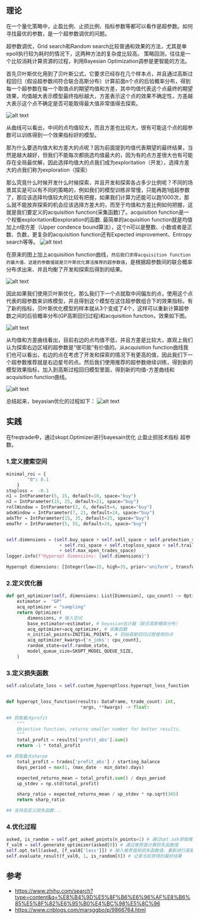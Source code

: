 ## 理论
在一个量化策略中，止盈比例、止损比例、指标参数等都可以看作是超参数。如何寻找最优的参数，是一个超参数调优的问题。

超参数调优，Grid search和Random search比较普通和效果的方法，尤其是单epoll执行较为耗时的情况下，这两种方法的复杂度比较高。
策略回测，往往是一个比较消耗计算资源的过程，利用Bayesian Optimization调参是更智能的方法。

首先贝叶斯优化用到了贝叶斯公式，它要求已经存在几个样本点，并且通过高斯过程回归（假设超参数间符合联合高斯分布）计算前面n个点的后验概率分布，得到每一个超参数在每一个取值点的期望均值和方差，其中均值代表这个点最终的期望效果，均值越大表示模型最终指标越大，方差表示这个点的效果不确定性，方差越大表示这个点不确定是否可能取得最大值非常值得去探索。


![alt text](image.png)

从曲线可以看出，中间的点均值较大，而且方差也比较大，很有可能这个点的超参数可以训练得到一个效果指标好的模型。

那为什么要选均值大和方差大的点呢？因为前面提到均值代表期望的最终结果，当然是越大越好，但我们不能每次都挑选均值最大的，因为有的点方差很大也有可能存在全局最优解，因此选择均值大的点我们成为exploritation（开发），选择方差大的点我们称为exploration（探索）

那么究竟什么时候开发什么时候探索，并且开发和探索各占多少比例呢？不同的场景其实是可以有不同的策略的，例如我们的模型训练非常慢，只能再跑1组超参数了，那应该选择均值较大的比较有把握，如果我们计算力还能可以跑1000次，那么就不能放弃探索的机会应该选择方差大的，而至于均值和方差比例如何把握，这就是我们要定义的acquisition function(采集函数)了。acquisition function是一个权衡exploritation和exploration的函数.
最简单的acquisition function就是均值加上n倍方差（Upper condence bound算法），这个n可以是整数、小数或者是正数、负数，更复杂的acquisition function还有Expected improvement、Entropy search等等。
![alt text](image-5.png)



在原来的图上加上acquisition function曲线，`然后我们求得acquisition function的最大值，这是的参数值就是贝叶斯优化算法推荐的超参数值`，是根据超参数间的联合概率分布求出来、并且均衡了开发和探索后得到的结果。

![alt text](image-1.png)


因此如果我们使用贝叶斯优化，那么我们下一个点就取中间偏左的点，使用这个点代表的超参数来训练模型，并且得到这个模型在这住超参数组合下的效果指标。有了新的指标，贝叶斯优化模型的样本就从3个变成了4个，这样可以重新计算超参数之间的后验概率分布(GP高斯回归过程)和acquisition function，效果如下图。

![alt text](image-2.png)


从均值和方差曲线看出，目前右边的点均值不低，并且方差是比较大，直观上我们认为探索右边区域的超参数是“很可能”有价值的。从acquisition function曲线我们也可以看出，右边的点在考虑了开发和探索的情况下有更高的值，因此我们下一个超参数推荐就是右边星号的点。然后我们使用推荐的超参数继续训练，得到新的模型效果指标，加入到高斯过程回归模型里面，得到新的均值-方差曲线和acquisition function曲线。

![alt text](image-3.png)




总结起来，beyasian优化的过程如下：
![alt text](image-4.png)

## 实践
在freqtrade中，通过skopt.Optimizer进行bayesain优化 止盈止损技术指标 超参数。

### 1.定义搜索空间

```python
minimal_roi = {
        "0": 0.1
    }
stoploss =  -0.1
n1 = IntParameter(5, 15, default=10, space="buy")
n2 = IntParameter(15, 25, default=21, space="buy")
rollWindow = IntParameter(2, 6, default=4, space="buy")
adxWindow = IntParameter(7, 21, default=24, space="buy")
adxThr = IntParameter(15, 35, default=25, space="buy")
emaThr = IntParameter(5, 55, default=24, space="buy")


self.dimensions = (self.buy_space + self.sell_space + self.protection_space
                    + self.roi_space + self.stoploss_space + self.trailing_space
                    + self.max_open_trades_space)
logger.info(f"Hyperopt dimensions: {self.dimensions}")

Hyperopt dimensions: [Integer(low=15, high=35, prior='uniform', transform='identity'), Integer(low=7, high=21, prior='uniform', transform='identity'), Integer(low=5, high=55, prior='uniform', transform='identity'), Integer(low=5, high=15, prior='uniform', transform='identity'), Integer(low=15, high=25, prior='uniform', transform='identity'), Integer(low=2, high=6, prior='uniform', transform='identity'), Integer(low=480, high=5760, prior='uniform', transform='identity'), Integer(low=480, high=2880, prior='uniform', transform='identity'), Integer(low=480, high=1920, prior='uniform', transform='identity'), Decimal(low=0.03, high=0.122, decimals=3, prior='uniform', transform='identity'), Decimal(low=0.03, high=0.214, decimals=3, prior='uniform', transform='identity'), Decimal(low=0.03, high=0.612, decimals=3, prior='uniform', transform='identity'), Decimal(low=-0.35, high=-0.02, decimals=3, prior='uniform', transform='identity')]
```


### 2.定义优化器

```python
def get_optimizer(self, dimensions: List[Dimension], cpu_count) -> Optimizer:
    estimator =  "GP"
    acq_optimizer = "sampling"
    return Optimizer(
        dimensions, # 输入空间
        base_estimator=estimator, # beyasian估计器（联合高斯概率分布）
        acq_optimizer=acq_optimizer, # 采集函数
        n_initial_points=INITIAL_POINTS, # 初始高斯回归过程使用的点
        acq_optimizer_kwargs={'n_jobs': cpu_count},
        random_state=self.random_state,
        model_queue_size=SKOPT_MODEL_QUEUE_SIZE,
    )

```


### 3.定义损失函数
```python
self.calculate_loss = self.custom_hyperoptloss.hyperopt_loss_function


def hyperopt_loss_function(results: DataFrame, trade_count: int,
                            *args, **kwargs) -> float:

## 获取最大profit
    """
    Objective function, returns smaller number for better results.
    """
    total_profit = results['profit_abs'].sum()
    return -1 * total_profit

## 获取最大sharpe
    total_profit = trades['profit_abs'] / starting_balance
    days_period = max(1, (max_date - min_date).days)

    expected_returns_mean = total_profit.sum() / days_period
    up_stdev = np.std(total_profit)

    sharp_ratio = expected_returns_mean / up_stdev * np.sqrt(365)
    return sharp_ratio

## 支持自定义损失函数...
```

### 4.优化过程

```python
asked, is_random = self.get_asked_points(n_points=1) # 通过opt.ask获取推荐值
f_val0 = self.generate_optimizer(asked[0]) # 通过推荐值计算损失函数值
self.opt.tell(asked, [f_val0['loss']]) # 输入推荐值和损失函数值，重新进行高斯过程
self.evaluate_result(f_val0, 1, is_random[0]) # 记录当前获得的最好结果
```

## 参考

- https://www.zhihu.com/search?type=content&q=%E8%B4%9D%E5%8F%B6%E6%96%AF%E8%B6%85%E5%8F%82%E6%95%B0%E4%BC%98%E5%8C%96
- https://www.cnblogs.com/marsggbo/p/9866764.html